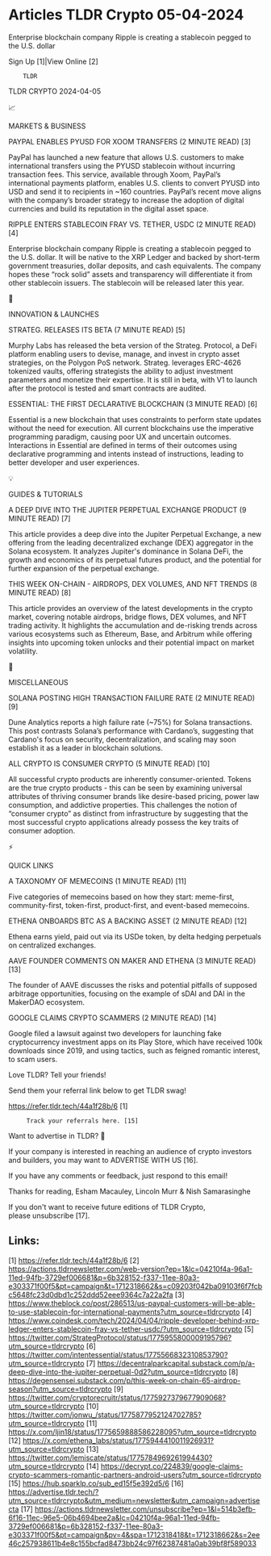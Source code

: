 # Articles TLDR Crypto 05-04-2024

Enterprise blockchain company Ripple is creating a stablecoin pegged
to the U.S. dollar  

Sign Up [1]|View Online [2] 

		TLDR 

TLDR CRYPTO 2024-04-05

📈 

MARKETS & BUSINESS

 PAYPAL ENABLES PYUSD FOR XOOM TRANSFERS (2 MINUTE READ) [3] 

 PayPal has launched a new feature that allows U.S. customers to make
international transfers using the PYUSD stablecoin without incurring
transaction fees. This service, available through Xoom, PayPal’s
international payments platform, enables U.S. clients to convert PYUSD
into USD and send it to recipients in ~160 countries. PayPal’s
recent move aligns with the company’s broader strategy to increase
the adoption of digital currencies and build its reputation in the
digital asset space. 

 RIPPLE ENTERS STABLECOIN FRAY VS. TETHER, USDC (2 MINUTE READ) [4] 

 Enterprise blockchain company Ripple is creating a stablecoin pegged
to the U.S. dollar. It will be native to the XRP Ledger and backed by
short-term government treasuries, dollar deposits, and cash
equivalents. The company hopes these “rock solid” assets and
transparency will differentiate it from other stablecoin issuers. The
stablecoin will be released later this year. 

🚀 

INNOVATION & LAUNCHES

 STRATEG. RELEASES ITS BETA (7 MINUTE READ) [5] 

 Murphy Labs has released the beta version of the Strateg. Protocol, a
DeFi platform enabling users to devise, manage, and invest in crypto
asset strategies, on the Polygon PoS network. Strateg. leverages
ERC-4626 tokenized vaults, offering strategists the ability to adjust
investment parameters and monetize their expertise. It is still in
beta, with V1 to launch after the protocol is tested and smart
contracts are audited. 

 ESSENTIAL: THE FIRST DECLARATIVE BLOCKCHAIN (3 MINUTE READ) [6] 

 Essential is a new blockchain that uses constraints to perform state
updates without the need for execution. All current blockchains use
the imperative programming paradigm, causing poor UX and uncertain
outcomes. Interactions in Essential are defined in terms of their
outcomes using declarative programming and intents instead of
instructions, leading to better developer and user experiences. 

💡 

GUIDES & TUTORIALS

 A DEEP DIVE INTO THE JUPITER PERPETUAL EXCHANGE PRODUCT (9 MINUTE
READ) [7] 

 This article provides a deep dive into the Jupiter Perpetual
Exchange, a new offering from the leading decentralized exchange (DEX)
aggregator in the Solana ecosystem. It analyzes Jupiter's dominance in
Solana DeFi, the growth and economics of its perpetual futures
product, and the potential for further expansion of the perpetual
exchange. 

 THIS WEEK ON-CHAIN - AIRDROPS, DEX VOLUMES, AND NFT TRENDS (8 MINUTE
READ) [8] 

 This article provides an overview of the latest developments in the
crypto market, covering notable airdrops, bridge flows, DEX volumes,
and NFT trading activity. It highlights the accumulation and
de-risking trends across various ecosystems such as Ethereum, Base,
and Arbitrum while offering insights into upcoming token unlocks and
their potential impact on market volatility. 

🦄 

MISCELLANEOUS

 SOLANA POSTING HIGH TRANSACTION FAILURE RATE (2 MINUTE READ) [9] 

 Dune Analytics reports a high failure rate (~75%) for Solana
transactions. This post contrasts Solana’s performance with
Cardano’s, suggesting that Cardano's focus on security,
decentralization, and scaling may soon establish it as a leader in
blockchain solutions. 

 ALL CRYPTO IS CONSUMER CRYPTO (5 MINUTE READ) [10] 

 All successful crypto products are inherently consumer-oriented.
Tokens are the true crypto products - this can be seen by examining
universal attributes of thriving consumer brands like desire-based
pricing, power law consumption, and addictive properties. This
challenges the notion of “consumer crypto” as distinct from
infrastructure by suggesting that the most successful crypto
applications already possess the key traits of consumer adoption. 

⚡ 

QUICK LINKS

 A TAXONOMY OF MEMECOINS (1 MINUTE READ) [11] 

 Five categories of memecoins based on how they start: meme-first,
community-first, token-first, product-first, and event-based
memecoins. 

 ETHENA ONBOARDS BTC AS A BACKING ASSET (2 MINUTE READ) [12] 

 Ethena earns yield, paid out via its USDe token, by delta hedging
perpetuals on centralized exchanges. 

 AAVE FOUNDER COMMENTS ON MAKER AND ETHENA (3 MINUTE READ) [13] 

 The founder of AAVE discusses the risks and potential pitfalls of
supposed arbitrage opportunities, focusing on the example of sDAI and
DAI in the MakerDAO ecosystem. 

 GOOGLE CLAIMS CRYPTO SCAMMERS (2 MINUTE READ) [14] 

 Google filed a lawsuit against two developers for launching fake
cryptocurrency investment apps on its Play Store, which have received
100k downloads since 2019, and using tactics, such as feigned romantic
interest, to scam users. 

Love TLDR? Tell your friends!

 Send them your referral link below to get TLDR swag! 

 https://refer.tldr.tech/44a1f28b/6 [1] 

		 Track your referrals here. [15] 

Want to advertise in TLDR? 📰

 If your company is interested in reaching an audience of crypto
investors and builders, you may want to ADVERTISE WITH US [16]. 

 If you have any comments or feedback, just respond to this email! 

Thanks for reading, 
Esham Macauley, Lincoln Murr & Nish Samarasinghe 

If you don't want to receive future editions of TLDR Crypto,
please unsubscribe [17]. 

 

Links:
------
[1] https://refer.tldr.tech/44a1f28b/6
[2] https://actions.tldrnewsletter.com/web-version?ep=1&lc=04210f4a-96a1-11ed-94fb-3729ef006681&p=6b328152-f337-11ee-80a3-e303371f00f5&pt=campaign&t=1712318662&s=c09203f042ba09103f6f7fcbc5648fc23d0dbd1c252ddd52eee9364c7a22a2fa
[3] https://www.theblock.co/post/286513/us-paypal-customers-will-be-able-to-use-stablecoin-for-international-payments?utm_source=tldrcrypto
[4] https://www.coindesk.com/tech/2024/04/04/ripple-developer-behind-xrp-ledger-enters-stablecoin-fray-vs-tether-usdc/?utm_source=tldrcrypto
[5] https://twitter.com/StrategProtocol/status/1775955800009195796?utm_source=tldrcrypto
[6] https://twitter.com/intentessential/status/1775566832310853790?utm_source=tldrcrypto
[7] https://decentralparkcapital.substack.com/p/a-deep-dive-into-the-jupiter-perpetual-0d2?utm_source=tldrcrypto
[8] https://degensensei.substack.com/p/this-week-on-chain-65-airdrop-season?utm_source=tldrcrypto
[9] https://twitter.com/cryptorecruitr/status/1775927379677909068?utm_source=tldrcrypto
[10] https://twitter.com/jonwu_/status/1775877952124702785?utm_source=tldrcrypto
[11] https://x.com/ljin18/status/1775659888586228095?utm_source=tldrcrypto
[12] https://x.com/ethena_labs/status/1775944410011926931?utm_source=tldrcrypto
[13] https://twitter.com/lemiscate/status/1775784969261994430?utm_source=tldrcrypto
[14] https://decrypt.co/224839/google-claims-crypto-scammers-romantic-partners-android-users?utm_source=tldrcrypto
[15] https://hub.sparklp.co/sub_ed15f5e392d5/6
[16] https://advertise.tldr.tech/?utm_source=tldrcrypto&utm_medium=newsletter&utm_campaign=advertisecta
[17] https://actions.tldrnewsletter.com/unsubscribe?ep=1&l=514b3efb-6f16-11ec-96e5-06b4694bee2a&lc=04210f4a-96a1-11ed-94fb-3729ef006681&p=6b328152-f337-11ee-80a3-e303371f00f5&pt=campaign&pv=4&spa=1712318418&t=1712318662&s=2ee46c257938611b4e8c155bcfad8473bb24c97f62387481a0ab39bf8f589033